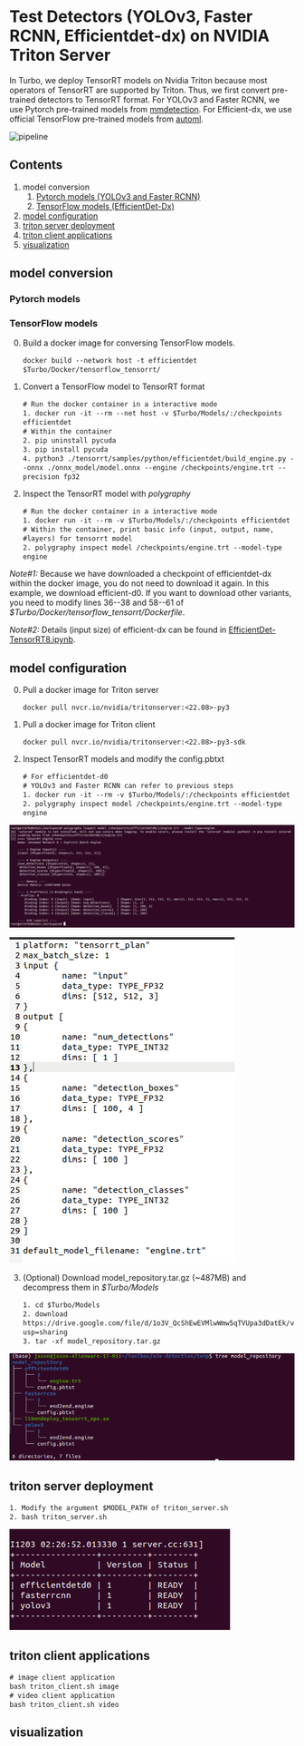 # Test Detectors (YOLOv3, Faster RCNN, Efficientdet-dx) on NVIDIA Triton Server
In Turbo, we deploy TensorRT models on Nvidia Triton because most operators of TensorRT are supported by Triton. Thus, we first convert pre-trained detectors to TensorRT format. For YOLOv3 and Faster RCNN, we use Pytorch pre-trained models from [mmdetection](https://mmdetection.readthedocs.io/). For Efficient-dx, we use official TensorFlow pre-trained models from [automl](https://github.com/google/automl).

![pipeline](https://github.com/efficient-edge/e2e-detection/blob/main/media/three_stage.png)
## Contents
1. model conversion
   1. [Pytorch models (YOLOv3 and Faster RCNN)](#pytorch-models)
   2. [TensorFlow models (EfficientDet-Dx)](#tensorflow-models)
2. [model configuration](#model-configuration)
3. [triton server deployment](#triton-server-deployment)
4. [triton client applications](#triton-client-applications)
5. [visualization](#visualization)
## model conversion
### Pytorch models
### TensorFlow models
0. Build a docker image for conversing TensorFlow models.
   ```
   docker build --network host -t efficientdet $Turbo/Docker/tensorflow_tensorrt/
   ```
1. Convert a TensorFlow model to TensorRT format
   ```
   # Run the docker container in a interactive mode
   1. docker run -it --rm --net host -v $Turbo/Models/:/checkpoints efficientdet
   # Within the container
   2. pip uninstall pycuda
   3. pip install pycuda
   4. python3 ./tensorrt/samples/python/efficientdet/build_engine.py --onnx ./onnx_model/model.onnx --engine /checkpoints/engine.trt --precision fp32
   ```
2. Inspect the TensorRT model with _polygraphy_
   ```
   # Run the docker container in a interactive mode
   1. docker run -it --rm -v $Turbo/Models/:/checkpoints efficientdet
   # Within the container, print basic info (input, output, name, #layers) for tensorrt model
   2. polygraphy inspect model /checkpoints/engine.trt --model-type engine
   ```

<em>Note#1:</em>  Because we have downloaded a checkpoint of efficientdet-dx within the docker image, you do not need to download it again. In this example, we download efficient-d0. If you want to download other variants, you need to modify lines 36--38 and 58--61 of <em>$Turbo/Docker/tensorflow_tensorrt/Dockerfile</em>.

<em>Note#2:</em> Details (input size) of efficient-dx can be found in [EfficientDet-TensorRT8.ipynb](https://github.com/NVIDIA/TensorRT/blob/96e23978cd6e4a8fe869696d3d8ec2b47120629b/demo/EfficientDet/notebooks/EfficientDet-TensorRT8.ipynb).

## model configuration
0. Pull a docker image for Triton server
   ```
   docker pull nvcr.io/nvidia/tritonserver:<22.08>-py3
   ```
1. Pull a docker image for Triton client
   ```
   docker pull nvcr.io/nvidia/tritonserver:<22.08>-py3-sdk
   ```
2. Inspect TensorRT models and modify the config.pbtxt
   ```
   # For efficientdet-d0
   # YOLOv3 and Faster RCNN can refer to previous steps
   1. docker run -it --rm -v $Turbo/Models/:/checkpoints efficientdet
   2. polygraphy inspect model /checkpoints/engine.trt --model-type engine
   ```
![](https://github.com/efficient-edge/Turbo/blob/main/media/model_config1.png)

![](https://github.com/efficient-edge/Turbo/blob/main/media/config_sample.png)

3. (Optional) Download model_repository.tar.gz (~487MB) and decompress them in <em>$Turbo/Models</em>
   ```
   1. cd $Turbo/Models
   2. download https://drive.google.com/file/d/1o3V_QcShEwEVMlwWmw5qTVUpa3dDatEk/view?usp=sharing
   3. tar -xf model_repository.tar.gz
   ```
![](https://github.com/efficient-edge/Turbo/blob/main/media/model_config2.png)
## triton server deployment
```
1. Modify the argument $MODEL_PATH of triton_server.sh
2. bash triton_server.sh
```
![](https://github.com/efficient-edge/Turbo/blob/main/media/triton_server_success.png)
## triton client applications
```
# image client application
bash triton_client.sh image
# video client application
bash triton_client.sh video
```
## visualization
